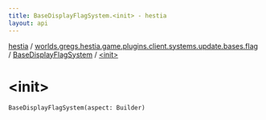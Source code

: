 ```yaml
---
title: BaseDisplayFlagSystem.<init> - hestia
layout: api
---
```


<div class='api-docs-breadcrumbs'><a href="../../index.html">hestia</a> / <a href="../index.html">worlds.gregs.hestia.game.plugins.client.systems.update.bases.flag</a> / <a href="index.html">BaseDisplayFlagSystem</a> / <a href="./-init-.html">&lt;init&gt;</a></div>

# &lt;init&gt;

<div class="signature"><code><span class="identifier">BaseDisplayFlagSystem</span><span class="symbol">(</span><span class="parameterName" id="worlds.gregs.hestia.game.plugins.client.systems.update.bases.flag.BaseDisplayFlagSystem$<init>(com.artemis.Aspect.Builder)/aspect">aspect</span><span class="symbol">:</span>&nbsp;<span class="identifier">Builder</span><span class="symbol">)</span></code></div>
